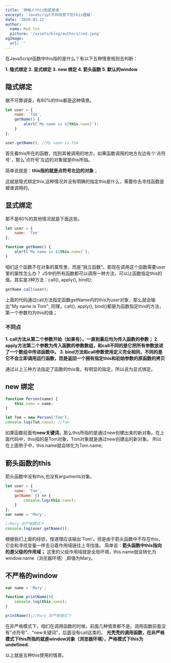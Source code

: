 ```yaml
---
title: '神秘人this到底是谁'
excerpt: 'JavaScript不同场景下的this理解'
date: '2020-03-21'
author:
  name: Red Yin
  picture: '/assets/blog/authors/red.jpeg'
ogImage:
  url: ''
---
```


在JavaScript函数中this指的是什么？有以下五种情景规则去判断：

**1. 隐式绑定
2. 显式绑定
3. new 绑定
4. 箭头函数
5. 默认的window**

## 隐式绑定

据不可靠调查，有80%的this都是这种情景。

```JavaScript
let user = {
    name: 'Tom',
    getName() {
        alert(`My name is ${this.name}`);
    }
};

user.getName(); //My name is Tom
```

首先看this所在的函数，找到其被调用的地方。如果函数调用的地方左边有个'点符号'，那么'点符号'左边的对象就是this所指。

简单说就是：**this指的就是点符号左边的对象**；

这就是隐式绑定this,这种情况并没有明确的指定this是什么，需要你去寻找函数是被谁调用的。

## 显式绑定

那不是80%的其他情况就是下面这些。

```JavaScript
let user = {
    name: 'Tom'
};

function getName() {
    alert(`My name is ${this.name}`);
}
```

咱们这个函数不在对象的属性里，而是“独立函数”。那现在调用这个函数需要user里的属性怎么办？
JS中的所有函数都可以调用一种方法，可以让函数指定this的值。其实是3种方法：call(), apply(), bind();

```JavaScript
getName.call(user);
```

上面的代码通过call方法指定函数getName内的this为user对象，那么就会输出"My name is Tom";
同理，call(), apply(), bind()都是为函数指定this的方法，第一个参数均为this的值；

### 不同点

**1. call方法从第二个参数开始（如果有），一直到最后均为传入函数的参数；
2. apply方法第二个参数为传入函数的参数数组，和call不同的是它把所有参数放进了一个数组中传进函数中。
3. bind方法和call参数使用定义完全相同，不同的是它不会立即调用运行函数，而是返回一个拥有指定this和初始参数的原函数的拷贝**

通过以上三种方法指定了函数的this值，有明显的指定，所以说为显式绑定。

## new 绑定

```JavaScript
function Person(name) {
    this.name = name;
}

let Tom = new Person('Tom');
console.log(Tom.name); //Tom
```

如果函数前面有**new关键词**，那么this所指的是通过new创建出来的新对象。在上面代码中，this指的是Tom对象，Tom对象就是通过new创建出的新对象。
所以在上面例子中，this.name就会转化为Tom.name;

## 箭头函数的this

箭头函数中没有this,也没有arguments对象。

```JavaScript
let user = {
    name: 'Tom',
    getName: () => {
        console.log(this.name);
    }
};
var name = 'Mary';

//Mary 非严格模式下
console.log(user.getName());
```

根据我们上面的经验，按道理应该输出'Tom'。但是由于箭头函数中不存在this，它会和寻找变量一样去沿着作用域链往上寻找值。
简单说：**箭头函数中this指向的是父级的作用域；**
这里的父级作用域就是全局环境，this.name就会转化为window.name（浏览器环境）,即值为Mary。

## 不严格的window

```JavaScript
var name = 'Mary';

function printName(){
    console.log(this.name);
}

printName();//Mary 非严格模式下
```

在非严格模式下，咱们在调用函数的时候，前面几种情景都不是。调用函数前面没有"点符号"、"new关键词"，后面没有call这类的。
**光秃秃的调用函数，在非严格模式下this所指的就是window对象（浏览器环境），严格模式下this为undefined.**

以上就是五种this使用的情景。
